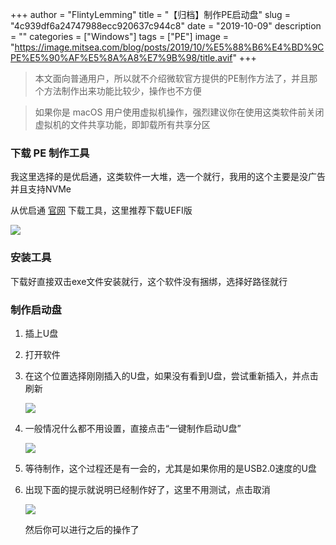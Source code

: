 +++
author = "FlintyLemming"
title = "【归档】制作PE启动盘"
slug = "4c939df6a24747988ecc920637c944c8"
date = "2019-10-09"
description = ""
categories = ["Windows"]
tags = ["PE"]
image = "https://image.mitsea.com/blog/posts/2019/10/%E5%88%B6%E4%BD%9CPE%E5%90%AF%E5%8A%A8%E7%9B%98/title.avif"
+++

> 本文面向普通用户，所以就不介绍微软官方提供的PE制作方法了，并且那个方法制作出来功能比较少，操作也不方便

> 如果你是 macOS 用户使用虚拟机操作，强烈建议你在使用这类软件前关闭虚拟机的文件共享功能，即卸载所有共享分区

### 下载 PE 制作工具

我这里选择的是优启通，这类软件一大堆，选一个就行，我用的这个主要是没广告并且支持NVMe

从优启通 [官网](http://www.uqitong.top/) 下载工具，这里推荐下载UEFI版

![](https://image.mitsea.com/blog/posts/2019/10/%E5%88%B6%E4%BD%9CPE%E5%90%AF%E5%8A%A8%E7%9B%98/1.avif)

### 安装工具

下载好直接双击exe文件安装就行，这个软件没有捆绑，选择好路径就行

### 制作启动盘

1. 插上U盘

2. 打开软件

3. 在这个位置选择刚刚插入的U盘，如果没有看到U盘，尝试重新插入，并点击刷新
    
    ![](https://image.mitsea.com/blog/posts/2019/10/%E5%88%B6%E4%BD%9CPE%E5%90%AF%E5%8A%A8%E7%9B%98/2.avif)
    
4. 一般情况什么都不用设置，直接点击“一键制作启动U盘”
    
    ![](https://image.mitsea.com/blog/posts/2019/10/%E5%88%B6%E4%BD%9CPE%E5%90%AF%E5%8A%A8%E7%9B%98/3.avif)
    
5. 等待制作，这个过程还是有一会的，尤其是如果你用的是USB2.0速度的U盘

6. 出现下面的提示就说明已经制作好了，这里不用测试，点击取消
    
    ![](https://image.mitsea.com/blog/posts/2019/10/%E5%88%B6%E4%BD%9CPE%E5%90%AF%E5%8A%A8%E7%9B%98/4.avif)
    
    然后你可以进行之后的操作了
